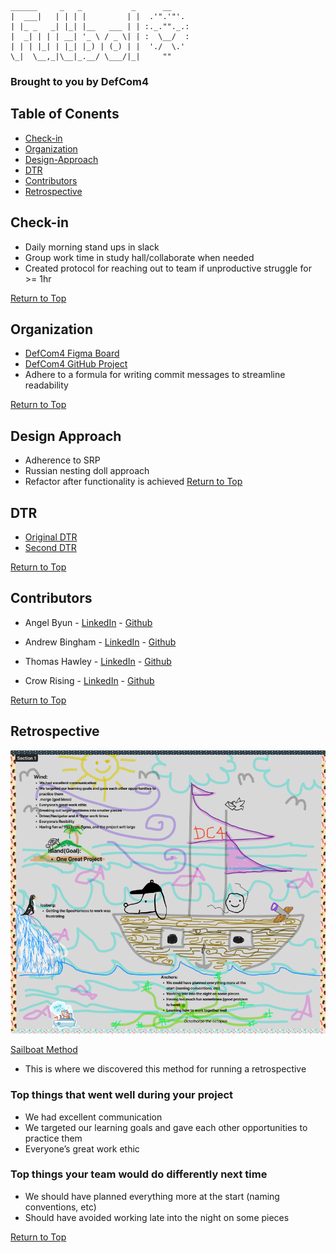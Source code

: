 ```
______     _   _           _      __
|  ___|   | | | |         | |  .'".'"'.
| |_ _   _| |_| |__   ___ | | :._.""._.:
|  _| | | | __| '_ \ / _ \| | :  \__/  :
| | | |_| | |_| |_) | (_) | |  './  \.'
\_|  \__,_|\__|_.__/ \___/|_|     ""
```
### Brought to you by DefCom4

## Table of Conents 
- [Check-in](#check-in)
- [Organization](#organization)
- [Design-Approach](#design-approach)
- [DTR](#dtr)
- [Contributors](#contributors)
- [Retrospective](#retrospective)


## Check-in
- Daily morning stand ups in slack
- Group work time in study hall/collaborate when needed
- Created protocol for reaching out to team if unproductive struggle for >= 1hr

[Return to Top](#table-of-conents)

## Organization
- [DefCom4 Figma Board](https://www.figma.com/file/KlqoaiCb4qATpYk1rt6UUV/Futbol?node-id=0%3A1&t=YJCr2TCN91YUfkQH-0)
- [DefCom4 GitHub Project](https://github.com/users/andrew-bingham1/projects/1/views/2)
- Adhere to a formula for writing commit messages to streamline readability

[Return to Top](#table-of-conents)

## Design Approach
- Adherence to SRP
- Russian nesting doll approach
- Refactor after functionality is achieved
[Return to Top](#table-of-conents)

## DTR
- [Original DTR](https://docs.google.com/document/d/1mXX4xO6k7aFdUO3jWYz3Tc7ONjrx3_nEftG3Vrv3wkc/edit#)
- [Second DTR](https://docs.google.com/document/d/1dsquJocsr7bqSM_DtHpanRetoTp94kxvl0w0n0TGJl0/edit?usp=sharing)

[Return to Top](#table-of-conents)

## Contributors
- Angel Byun - [LinkedIn](https://www.linkedin.com/in/angel-byun-a0274a267/) - [Github](https://github.com/angelbyun)

- Andrew Bingham - [LinkedIn](https://www.linkedin.com/in/andrew-b-59321017b/) - [Github](https://github.com/andrew-bingham1)

- Thomas Hawley - [LinkedIn](https://www.linkedin.com/in/thomas-hawley-901612123/) - [Github](https://github.com/thawley2)

- Crow Rising - [LinkedIn](https://www.linkedin.com/in/crowrising/) - [Github](https://github.com/CrowRising)

[Return to Top](#table-of-conents)

## Retrospective 
![Retro](retro.png)

[Sailboat Method](https://thedigitalprojectmanager.com/projects/leadership-team-management/how-run-sprint-retrospective/#sailboat-method) 
- This is where we discovered this method for running a retrospective

### Top things that went well during your project 
- We had excellent communication 
- We targeted our learning goals and gave each other opportunities to practice them 
- Everyone’s great work ethic
### Top things your team would do differently next time
- We should have planned everything more at the start (naming conventions, etc)
- Should have avoided working late into the night on some pieces 

[Return to Top](#table-of-conents)